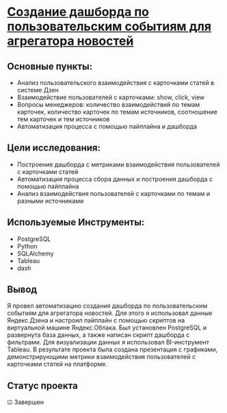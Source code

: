 # [Создание дашборда по пользовательским событиям для агрегатора новостей](https://github.com/Kibmor/Ramil_Yarullin_data_analyst/blob/main/12.%20%D0%90%D0%B2%D1%82%D0%BE%D0%BC%D0%B0%D1%82%D0%B8%D0%B7%D0%B0%D1%86%D0%B8%D1%8F/12_Avtomatizaciya.md)

## Основные пункты:
- Анализ пользовательского взаимодействия с карточками статей в системе Дзен
- Взаимодействие пользователей с карточками: show, click, view
- Вопросы менеджеров: количество взаимодействий по темам карточек, количество карточек по темам источников, соотношение тем карточек и тем источников
- Автоматизация процесса с помощью пайплайна и дашборда

## Цели исследования:
- Построение дашборда с метриками взаимодействия пользователей с карточками статей
- Автоматизация процесса сбора данных и построения дашборда с помощью пайплайна
- Анализ взаимодействия пользователей с карточками по темам и разными источниками

## Используемые Инструменты:
- PostgreSQL
- Python
- SQLAlchemy
- Tableau
- dash
## Вывод
Я провел автоматизацию создания дашборда по пользовательским событиям для агрегатора новостей. Для этого я использовал данные Яндекс.Дзена и настроил пайплайн с помощью скриптов на виртуальной машине Яндекс.Облака. Был установлен PostgreSQL и развернута база данных, а также написан скрипт дашборда с фильтрами. Для визуализации данных я использовал BI-инструмент Tableau. В результате проекта была создана презентация с графиками, демонстрирующими метрики взаимодействия пользователей с карточками статей на платформе.
## Статус проекта
☑ Завершен
